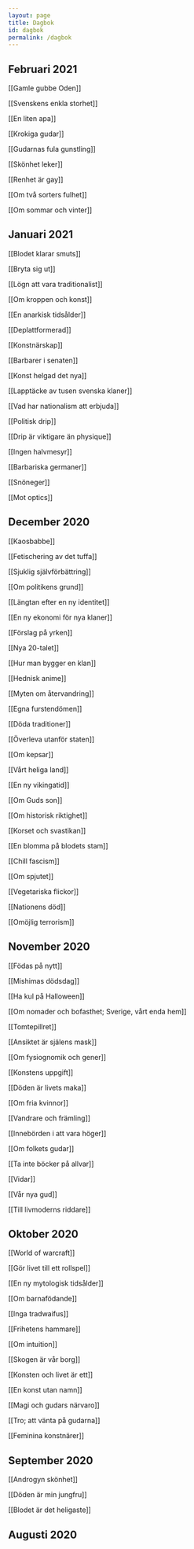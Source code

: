 ```yaml
---
layout: page
title: Dagbok
id: dagbok
permalink: /dagbok
---
```


## Februari 2021

[[Gamle gubbe Oden]]

[[Svenskens enkla storhet]]

[[En liten apa]]

[[Krokiga gudar]]

[[Gudarnas fula gunstling]]

[[Skönhet leker]]

[[Renhet är gay]]

[[Om två sorters fulhet]]

[[Om sommar och vinter]]

## Januari 2021

[[Blodet klarar smuts]]

[[Bryta sig ut]]

[[Lögn att vara traditionalist]]

[[Om kroppen och konst]]

[[En anarkisk tidsålder]]

[[Deplattformerad]]

[[Konstnärskap]]

[[Barbarer i senaten]]

[[Konst helgad det nya]]

[[Lapptäcke av tusen svenska klaner]]

[[Vad har nationalism att erbjuda]]

[[Politisk drip]]

[[Drip är viktigare än physique]]

[[Ingen halvmesyr]]

[[Barbariska germaner]]

[[Snöneger]]

[[Mot optics]]

## December 2020

[[Kaosbabbe]]

[[Fetischering av det tuffa]]

[[Sjuklig självförbättring]]

[[Om politikens grund]]

[[Längtan efter en ny identitet]]

[[En ny ekonomi för nya klaner]]

[[Förslag på yrken]]

[[Nya 20-talet]]

[[Hur man bygger en klan]]

[[Hednisk anime]]

[[Myten om återvandring]]

[[Egna furstendömen]]

[[Döda traditioner]]

[[Överleva utanför staten]]

[[Om kepsar]]

[[Vårt heliga land]]

[[En ny vikingatid]]

[[Om Guds son]]

[[Om historisk riktighet]]

[[Korset och svastikan]]

[[En blomma på blodets stam]]

[[Chill fascism]]

[[Om spjutet]]

[[Vegetariska flickor]]

[[Nationens död]]

[[Omöjlig terrorism]]

## November 2020

[[Födas på nytt]]

[[Mishimas dödsdag]]

[[Ha kul på Halloween]]

[[Om nomader och bofasthet; Sverige, vårt enda hem]]

[[Tomtepillret]]

[[Ansiktet är själens mask]]

[[Om fysiognomik och gener]]

[[Konstens uppgift]]

[[Döden är livets maka]]

[[Om fria kvinnor]]

[[Vandrare och främling]]

[[Innebörden i att vara höger]]

[[Om folkets gudar]]

[[Ta inte böcker på allvar]]

[[Vidar]]

[[Vår nya gud]]

[[Till livmoderns riddare]]

## Oktober 2020

[[World of warcraft]]

[[Gör livet till ett rollspel]]

[[En ny mytologisk tidsålder]]

[[Om barnafödande]]

[[Inga tradwaifus]]

[[Frihetens hammare]]

[[Om intuition]]

[[Skogen är vår borg]]

[[Konsten och livet är ett]]

[[En konst utan namn]]

[[Magi och gudars närvaro]]

[[Tro; att vänta på gudarna]]

[[Feminina konstnärer]]

## September 2020

[[Androgyn skönhet]]

[[Döden är min jungfru]]

[[Blodet är det heligaste]]

## Augusti 2020